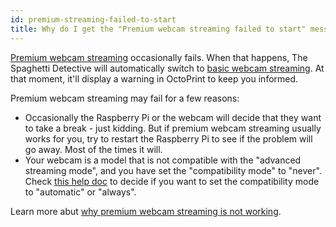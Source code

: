 ```yaml
---
id: premium-streaming-failed-to-start
title: Why do I get the "Premium webcam streaming failed to start" message?
---
```


[Premium webcam streaming](/docs/user-guides/webcam-streaming-for-human-eyes#1-premium-webcam-streaming) occasionally fails. When that happens, The Spaghetti Detective will automatically switch to [basic webcam streaming](/docs/user-guides/webcam-streaming-for-human-eyes#2-basic-webcam-streaming). At that moment, it'll display a warning in OctoPrint to keep you informed.

Premium webcam streaming may fail for a few reasons:

- Occasionally the Raspberry Pi or the webcam will decide that they want to take a break - just kidding. But if premium webcam streaming usually works for you, try to restart the Raspberry Pi to see if the problem will go away. Most of the times it will.
- Your webcam is a model that is not compatible with the "advanced streaming mode", and you have set the "compatibility mode" to "never". Check [this help doc](/docs/user-guides/streaming-compatibility-mode) to decide if you want to set the compatibility mode to "automatic" or "always".

Learn more abut [why premium webcam streaming is not working](/docs/user-guides/webcam-feed-is-laggy).